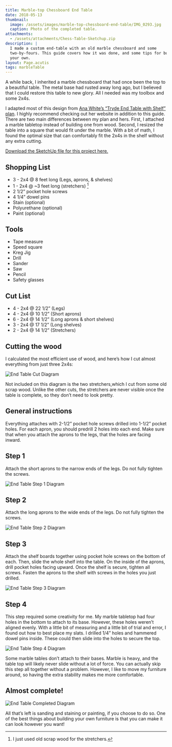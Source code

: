 ```yaml
---
title: Marble-top Chessboard End Table
date: 2018-05-13
thumbnail:
  image: /assets/images/marble-top-chessboard-end-table/IMG_0293.jpg
  caption: Photo of the completed table.
attachments:
  - /assets/attachments/Chess-Table-Sketchup.zip
description: |
  I made a custom end-table with an old marble chessboard and some
  two-by-fours. This guide covers how it was done, and some tips for building
  your own.
layout: Page.acutis
tags: marbleTable
---
```


A while back, I inherited a marble chessboard that had once been the top to a
beautiful table. The metal base had rusted away long ago, but I believed that
I could restore this table to new glory. All I needed was my toolbox and some
2x4s.

I adapted most of this design from [Ana White’s “Tryde End Table with Shelf”
plan][1]. I highly recommend checking out her website in addition to this
guide. There are two main differences between my plan and hers. First, I
attached a marble tabletop instead of building one from wood. Second, I
resized the table into a square that would fit under the marble. With a bit
of math, I found the optimal size that can comfortably fit the 2x4s in the
shelf without any extra cutting.

[1]: http://www.ana-white.com/2013/10/plans/tryde-end-table-shelf-updated-pocket-hole-plans

[Download the SketchUp file for this project here.](/assets/attachments/Chess-Table-Sketchup.zip)

## Shopping List

- 3 - 2x4 @ 8 feet long (Legs, aprons, & shelves)
- 1 - 2x4 @ ~3 feet long (stretchers) [^1]
- 2 1/2” pocket hole screws
- 4 1/4” dowel pins
- Stain (optional)
- Polyurethane (optional)
- Paint (optional)

[^1]: I just used old scrap wood for the stretchers.

## Tools

- Tape measure
- Speed square
- Kreg Jig
- Drill
- Sander
- Saw
- Pencil
- Safety glasses

## Cut List

- 4 - 2x4 @ 22 1/2” (Legs)
- 4 - 2x4 @ 10 1/2” (Short aprons)
- 6 - 2x4 @ 14 1/2” (Long aprons & short shelves)
- 3 - 2x4 @ 17 1/2” (Long shelves)
- 2 - 2x4 @ 14 1/2” (Stretchers)

## Cutting the wood

I calculated the most efficient use of wood, and here’s how I cut almost
everything from just three 2x4s:

![End Table Cut Diagram](/assets/images/marble-top-chessboard-end-table/6.png)

Not included on this diagram is the two stretchers,which I cut from some old
scrap wood. Unlike the other cuts, the stretchers are never visible once the
table is complete, so they don’t need to look pretty.

## General instructions

Everything attaches with 2-1/2” pocket hole screws drilled into 1-1/2” pocket
holes. For each apron, you should predrill 2 holes into each end. Make sure
that when you attach the aprons to the legs, that the holes are facing
inward.

## Step 1

Attach the short aprons to the narrow ends of the legs. Do not fully tighten
the screws.

![End Table Step 1 Diagram](/assets/images/marble-top-chessboard-end-table/1.png)

## Step 2

Attach the long aprons to the wide ends of the legs. Do not fully tighten the
screws.

![End Table Step 2 Diagram](/assets/images/marble-top-chessboard-end-table/2.png)

## Step 3

Attach the shelf boards together using pocket hole screws on the bottom of
each. Then, slide the whole shelf into the table. On the inside of the
aprons, drill pocket holes facing upward. Once the shelf is secure, tighten
all screws. Fasten the aprons to the shelf with screws in the holes you just
drilled.

![End Table Step 3 Diagram](/assets/images/marble-top-chessboard-end-table/3.png)

## Step 4

This step required some creativity for me. My marble tabletop had four holes
in the bottom to attach to its base. However, these holes weren’t aligned
evenly. With a little bit of measuring and a little bit of trial and error, I
found out how to best place my slats. I drilled 1/4” holes and hammered dowel
pins inside. These could then slide into the holes to secure the top.

![End Table Step 4 Diagram](/assets/images/marble-top-chessboard-end-table/4.png)

Some marble tables don’t attach to their bases. Marble is heavy, and the
table top will likely never slide without a lot of force. You can actually
skip this step all together without a problem. However, I like to move my
furniture around, so having the extra stability makes me more comfortable.

## Almost complete!

![End Table Completed Diagram](/assets/images/marble-top-chessboard-end-table/5.png)

All that’s left is sanding and staining or painting, if you choose to do so.
One of the best things about building your own furniture is that you can make
it can look however you want!
